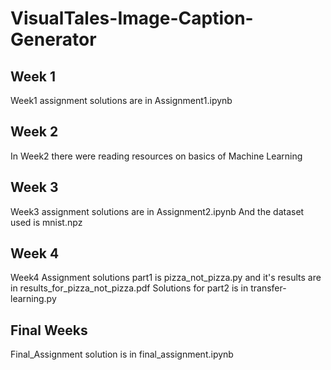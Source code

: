 # VisualTales-Image-Caption-Generator

## Week 1 
Week1 assignment solutions are in Assignment1.ipynb
## Week 2
In Week2 there were reading resources on basics of Machine Learning
## Week 3
Week3 assignment solutions are in Assignment2.ipynb
And the dataset used is mnist.npz
## Week 4
Week4 Assignment solutions part1 is pizza_not_pizza.py and it's results are in results_for_pizza_not_pizza.pdf
Solutions for part2 is in transfer-learning.py

## Final Weeks
Final_Assignment solution is in final_assignment.ipynb




